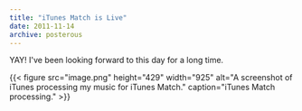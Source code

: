 ```yaml
---
title: "iTunes Match is Live"
date: 2011-11-14
archive: posterous
---
```


YAY! I've been looking forward to this day for a long time.

{{< figure 
	src="image.png" 
	height="429" 
	width="925" 
	alt="A screenshot of iTunes processing my music for iTunes Match." 
	caption="iTunes Match processing." >}}
